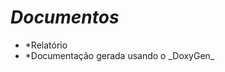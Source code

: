 # ***Documentos***
<ul>
<li> *Relatório </li>
<li> *Documentação gerada usando o _DoxyGen_ </li>
</ul>




